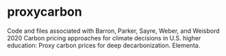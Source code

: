 # proxycarbon
Code and files associated with Barron, Parker, Sayre, Weber, and Weisbord 2020 Carbon pricing approaches for climate decisions in U.S. higher education: Proxy carbon prices for deep decarbonization. Elementa. 

